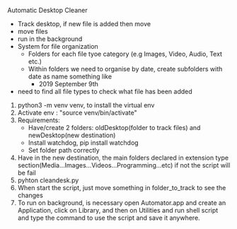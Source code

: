 Automatic Desktop Cleaner

- Track desktop, if new file is added then move
- move files
- run in the background
- System for file organization
	- Folders for each file tyoe category (e.g Images, Video, Audio, Text etc.)
	- Within folders we need to organise by date,
		create subfolders with date as name something like
		- 2019
			September
				9th
- need to find all file types to check what file has been added	


1. python3 -m venv venv, to install the virtual env
2. Activate env : "source venv/bin/activate"
3. Requirements:
	- Have/create 2 folders: oldDesktop(folder to track files) and newDesktop(new destination)
	- Install watchdog, pip install watchdog
	- Set folder path correctly
4. Have in the new destination, the main folders declared in extension type section(Media...Images...Videos...Programming...etc) if not the script will be fail
3. pyhton cleandesk.py
4. When start the script, just move something in folder_to_track to see the changes
6. To run on background, is necessary open Automator.app and create an Application, click on Library, and then on Utilities and run shell script and type the command to use the script and save it anywhere.